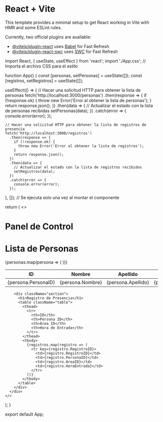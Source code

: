 # React + Vite

This template provides a minimal setup to get React working in Vite with HMR and some ESLint rules.

Currently, two official plugins are available:

- [@vitejs/plugin-react](https://github.com/vitejs/vite-plugin-react/blob/main/packages/plugin-react/README.md) uses [Babel](https://babeljs.io/) for Fast Refresh
- [@vitejs/plugin-react-swc](https://github.com/vitejs/vite-plugin-react-swc) uses [SWC](https://swc.rs/) for Fast Refresh


import React, { useState, useEffect } from 'react';
import './App.css'; // Importa el archivo CSS para el estilo

function App() {
  const [personas, setPersonas] = useState([]);
  const [registros, setRegistros] = useState([]);

  useEffect(() => {
    // Hacer una solicitud HTTP para obtener la lista de personas
    fetch('http://localhost:3000/personas')
      .then(response => {
        if (!response.ok) {
          throw new Error('Error al obtener la lista de personas');
        }
        return response.json();
      })
      .then(data => {
        // Actualizar el estado con la lista de personas recibidas
        setPersonas(data);
      })
      .catch(error => {
        console.error(error);
      });

    // Hacer una solicitud HTTP para obtener la lista de registros de presencia
    fetch('http://localhost:3000/registros')
      .then(response => {
        if (!response.ok) {
          throw new Error('Error al obtener la lista de registros');
        }
        return response.json();
      })
      .then(data => {
        // Actualizar el estado con la lista de registros recibidos
        setRegistros(data);
      })
      .catch(error => {
        console.error(error);
      });
  }, []); // Se ejecuta solo una vez al montar el componente

  return (
    <>
      <h1 className='PanelTitulo'>Panel de Control</h1>
      <div className="container">
        <div className="section">
          <h1>Lista de Personas</h1>
          <table className="table">
            <thead>
              <tr>
                <th>ID</th>
                <th>Nombre</th>
                <th>Apellido</th>
                <th>DNI</th>
                <th>Cargo</th>
              </tr>
            </thead>
            <tbody>
              {personas.map(persona => (
                <tr key={persona.PersonaID}>
                  <td>{persona.PersonaID}</td>
                  <td>{persona.Nombre}</td>
                  <td>{persona.Apellido}</td>
                  <td>{persona.Dni}</td>
                  <td>{persona.Cargo}</td>
                </tr>
              ))}
            </tbody>
          </table>
        </div>

        <div className="section">
          <h1>Registro de Presencia</h1>
          <table className="table">
            <thead>
              <tr>
                <th>ID</th>
                <th>Persona ID</th>
                <th>Área ID</th>
                <th>Hora de Entrada</th>
              </tr>
            </thead>
            <tbody>
              {registros.map(registro => (
                <tr key={registro.RegistroID}>
                  <td>{registro.RegistroID}</td>
                  <td>{registro.PersonaID}</td>
                  <td>{registro.AreaID}</td>
                  <td>{registro.HoraEntrada}</td>
                </tr>
              ))}
            </tbody>
          </table>
        </div>
      </div>
    </>
  );
}

export default App;